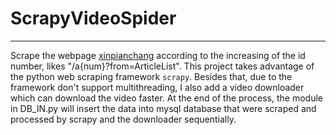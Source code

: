 # ScrapyVideoSpider

***
Scrape the webpage [xinpianchang](xinpianchang.com) according to the increasing of the id number, likes "/a{num}?from=ArticleList".
	This project takes advantage of the python web scraping framework `scrapy`. Besides that, due to the framework don't support multithreading, I also add a video downloader which can download the video faster. At the end of the process, the module in DB_IN.py will insert the data into mysql database that were scraped and processed by scrapy and the downloader sequentially.
	
